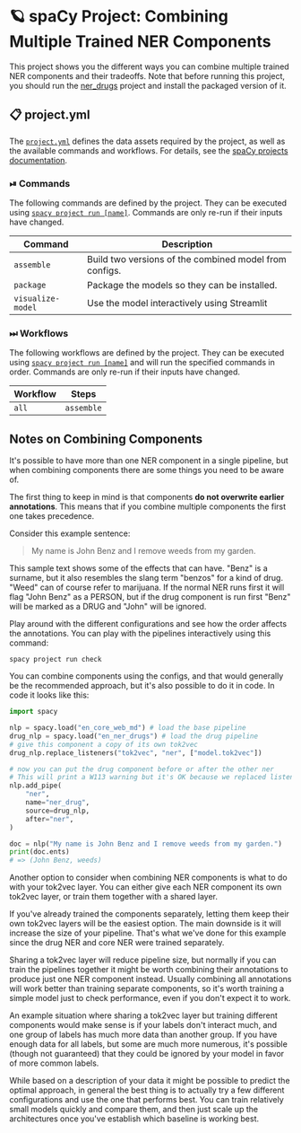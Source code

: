 <!-- SPACY PROJECT: AUTO-GENERATED DOCS START (do not remove) -->

# 🪐 spaCy Project: Combining Multiple Trained NER Components

This project shows you the different ways you can combine multiple trained NER components and their tradeoffs.
Note that before running this project, you should run the [ner_drugs](../ner_drugs) project and install the packaged version of it.


## 📋 project.yml

The [`project.yml`](project.yml) defines the data assets required by the
project, as well as the available commands and workflows. For details, see the
[spaCy projects documentation](https://spacy.io/usage/projects).

### ⏯ Commands

The following commands are defined by the project. They
can be executed using [`spacy project run [name]`](https://spacy.io/api/cli#project-run).
Commands are only re-run if their inputs have changed.

| Command | Description |
| --- | --- |
| `assemble` | Build two versions of the combined model from configs. |
| `package` | Package the models so they can be installed. |
| `visualize-model` | Use the model interactively using Streamlit |

### ⏭ Workflows

The following workflows are defined by the project. They
can be executed using [`spacy project run [name]`](https://spacy.io/api/cli#project-run)
and will run the specified commands in order. Commands are only re-run if their
inputs have changed.

| Workflow | Steps |
| --- | --- |
| `all` | `assemble` |

<!-- SPACY PROJECT: AUTO-GENERATED DOCS END (do not remove) -->

## Notes on Combining Components

It's possible to have more than one NER component in a single pipeline, but when
combining components there are some things you need to be aware of.

The first thing to keep in mind is that components **do not overwrite earlier
annotations**. This means that if you combine multiple components the first one
takes precedence.

Consider this example sentence:

> My name is John Benz and I remove weeds from my garden.

This sample text shows some of the effects that can have.  "Benz" is a surname,
but it also resembles the slang term "benzos" for a kind of drug.  "Weed" can
of course refer to marijuana. If the normal NER runs first it will flag "John
Benz" as a PERSON, but if the drug component is run first "Benz" will be marked
as a DRUG and "John" will be ignored.

Play around with the different configurations and see how the order affects the
annotations. You can play with the pipelines interactively using this command:

    spacy project run check

You can combine components using the configs, and that would generally be the
recommended approach, but it's also possible to do it in code. In code it looks
like this:

```python
import spacy

nlp = spacy.load("en_core_web_md") # load the base pipeline
drug_nlp = spacy.load("en_ner_drugs") # load the drug pipeline
# give this component a copy of its own tok2vec
drug_nlp.replace_listeners("tok2vec", "ner", ["model.tok2vec"])

# now you can put the drug component before or after the other ner
# This will print a W113 warning but it's OK because we replaced listeners
nlp.add_pipe(
    "ner",
    name="ner_drug",
    source=drug_nlp,
    after="ner",
)

doc = nlp("My name is John Benz and I remove weeds from my garden.")
print(doc.ents)
# => (John Benz, weeds)
```

Another option to consider when combining NER components is what to do with
your tok2vec layer. You can either give each NER component its own tok2vec
layer, or train them together with a shared layer. 

If you've already trained the components separately, letting them keep their
own tok2vec layers will be the easiest option. The main downside is it will
increase the size of your pipeline. That's what we've done for this example since
the drug NER and core NER were trained separately.

Sharing a tok2vec layer will reduce pipeline size, but normally if you can
train the pipelines together it might be worth combining their annotations to
produce just one NER component instead. Usually combining all annotations will
work better than training separate components, so it's worth training a simple
model just to check performance, even if you don't expect it to work.

An example situation where sharing a tok2vec layer but training different
components would make sense is if your labels don't interact much, and one
group of labels has much more data than another group. If you have enough data
for all labels, but some are much more numerous, it's possible (though not
guaranteed) that they could be ignored by your model in favor of more common
labels. 

While based on a description of your data it might be possible to predict the
optimal approach, in general the best thing is to actually try a few different
configurations and use the one that performs best. You can train relatively
small models quickly and compare them, and then just scale up the architectures
once you've establish which baseline is working best.
